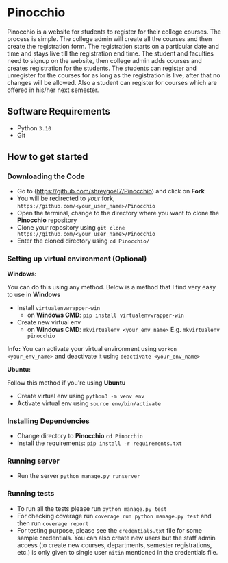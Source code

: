# Pinocchio

Pinocchio is a website for students to register for their college courses. The process is simple. The college admin will create all the courses and then create the registration form. The registration starts on a particular date and time and stays live till the registration end time. The student and faculties need to signup on the website, then college admin adds courses and creates registration for the students. The students can register and unregister for the courses for as long as the registration is live, after that no changes will be allowed. Also a student can register for courses which are offered in his/her next semester.

## Software Requirements

* Python `3.10`
* Git

## How to get started

### Downloading the Code

* Go to (<https://github.com/shreygoel7/Pinocchio>) and click on **Fork**
* You will be redirected to *your* fork, `https://github.com/<your_user_name>/Pinocchio`
* Open the terminal, change to the directory where you want to clone the **Pinocchio** repository
* Clone your repository using `git clone https://github.com/<your_user_name>/Pinocchio`
* Enter the cloned directory using `cd Pinocchio/`

### Setting up virtual environment (Optional)

**Windows:**

You can do this using any method. Below is a method that I find very easy to use in **Windows**
* Install `virtualenvwrapper-win`  
  * on **Windows CMD**: `pip install virtualenvwrapper-win`
* Create new virtual env
  * on **Windows CMD**: `mkvirtualenv <your_env_name>` E.g. `mkvirtualenv pinocchio`

**Info:** You can activate your virtual environment using `workon <your_env_name>` and deactivate it using `deactivate <your_env_name>`

**Ubuntu:**

Follow this method if you're using **Ubuntu**
* Create virtual env using `python3 -m venv env`
* Activate virtual env using `source env/bin/activate`

### Installing Dependencies

* Change directory to **Pinocchio** `cd Pinocchio`
* Install the requirements: `pip install -r requirements.txt`

### Running server

* Run the server `python manage.py runserver`


### Running tests

* To run all the tests please run `python manage.py test`
* For checking coverage run `coverage run python manage.py test` and then run `coverage report`
* For testing purpose, please see the `credentials.txt` file for some sample credentials. You can also create new users but the staff admin access (to create new courses, departments, semester registrations, etc.) is only given to single user `nitin` mentioned in the credentials file.
